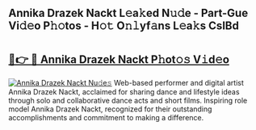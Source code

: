 ## Annika Drazek Nackt L𝚎a𝚔ed N𝚞𝚍e - Part-Gue Vi𝚍𝚎o P𝚑𝚘tos - H𝚘𝚝 O𝚗𝚕yf𝚊ns L𝚎a𝚔s CslBd

# <h2><a href="http://kf2j00a.oniu.top/?m=Annika+Drazek+Nackt">🔗👉 🔴 Annika Drazek Nackt P𝚑ot𝚘𝚜 V𝚒d𝚎o</a></h2>

[![Annika Drazek Nackt Nu𝚍e𝚜](https://i.imgur.com/0qMVB7G.gif)](http://kf2j00a.oniu.top/?m=Annika+Drazek+Nackt)
Web-based performer and digital artist Annika Drazek Nackt, acclaimed for sharing dance and lifestyle ideas through solo and collaborative dance acts and short films. Inspiring role model Annika Drazek Nackt, recognized for their outstanding accomplishments and commitment to making a difference.  
